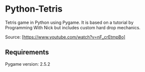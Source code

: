 # Python-Tetris

Tetris game in Python using Pygame. It is based on a tutorial by Programming With Nick but includes custom hard drop mechanics.

Source: [https://www.youtube.com/watch?v=nF_crEtmpBo]

## Requirements

Pygame version: 2.5.2
